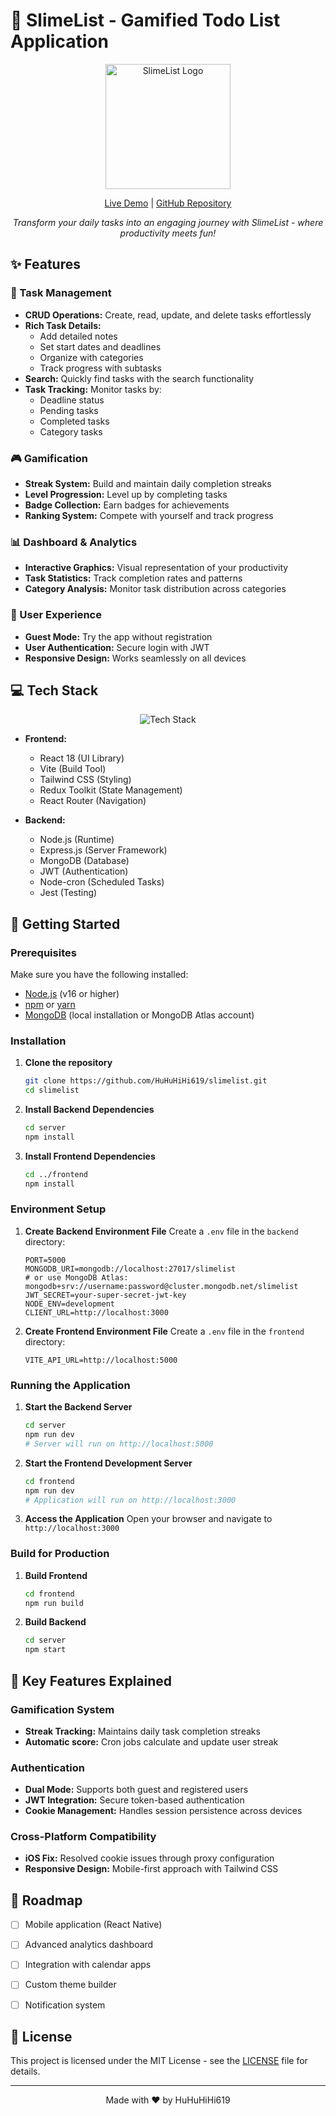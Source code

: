# 🧪 SlimeList - Gamified Todo List Application
<div align="center">
  <img src="https://slimelist.netlify.app/images/Logo-slime.png" width="200" alt="SlimeList Logo">
  
  [Live Demo](https://slimelist.netlify.app/) | [GitHub Repository](https://github.com/HuHuHiHi619/slimelist)

  *Transform your daily tasks into an engaging journey with SlimeList - where productivity meets fun!*
</div>

## ✨ Features

### 📝 Task Management
- **CRUD Operations:** Create, read, update, and delete tasks effortlessly
- **Rich Task Details:** 
  - Add detailed notes
  - Set start dates and deadlines
  - Organize with categories
  - Track progress with subtasks
- **Search:** Quickly find tasks with the search functionality
- **Task Tracking:** Monitor tasks by:
  - Deadline status
  - Pending tasks
  - Completed tasks
  - Category tasks

### 🎮 Gamification
- **Streak System:** Build and maintain daily completion streaks
- **Level Progression:** Level up by completing tasks
- **Badge Collection:** Earn badges for achievements
- **Ranking System:** Compete with yourself and track progress

### 📊 Dashboard & Analytics
- **Interactive Graphics:** Visual representation of your productivity
- **Task Statistics:** Track completion rates and patterns
- **Category Analysis:** Monitor task distribution across categories

### 👤 User Experience
- **Guest Mode:** Try the app without registration
- **User Authentication:** Secure login with JWT
- **Responsive Design:** Works seamlessly on all devices

## 💻 Tech Stack
<div align="center">
  <img src="https://go-skill-icons.vercel.app/api/icons?i=react,express,vite,mongodb,tailwind,nodejs" alt="Tech Stack">
</div>

- **Frontend:**
  - React 18 (UI Library)
  - Vite (Build Tool)
  - Tailwind CSS (Styling)
  - Redux Toolkit (State Management)
  - React Router (Navigation)

- **Backend:**
  - Node.js (Runtime)
  - Express.js (Server Framework)
  - MongoDB (Database)
  - JWT (Authentication)
  - Node-cron (Scheduled Tasks)
  - Jest (Testing)

## 🚀 Getting Started

### Prerequisites
Make sure you have the following installed:
- [Node.js](https://nodejs.org/) (v16 or higher)
- [npm](https://www.npmjs.com/) or [yarn](https://yarnpkg.com/)
- [MongoDB](https://www.mongodb.com/) (local installation or MongoDB Atlas account)

### Installation

1. **Clone the repository**
   ```bash
   git clone https://github.com/HuHuHiHi619/slimelist.git
   cd slimelist
   ```

2. **Install Backend Dependencies**
   ```bash
   cd server
   npm install
   ```

3. **Install Frontend Dependencies**
   ```bash
   cd ../frontend
   npm install
   ```

### Environment Setup

1. **Create Backend Environment File**
   Create a `.env` file in the `backend` directory:
   ```env
   PORT=5000
   MONGODB_URI=mongodb://localhost:27017/slimelist
   # or use MongoDB Atlas: mongodb+srv://username:password@cluster.mongodb.net/slimelist
   JWT_SECRET=your-super-secret-jwt-key
   NODE_ENV=development
   CLIENT_URL=http://localhost:3000
   ```

2. **Create Frontend Environment File**
   Create a `.env` file in the `frontend` directory:
   ```env
   VITE_API_URL=http://localhost:5000
   ```

### Running the Application

1. **Start the Backend Server**
   ```bash
   cd server
   npm run dev
   # Server will run on http://localhost:5000
   ```

2. **Start the Frontend Development Server**
   ```bash
   cd frontend
   npm run dev
   # Application will run on http://localhost:3000
   ```

3. **Access the Application**
   Open your browser and navigate to `http://localhost:3000`

### Build for Production

1. **Build Frontend**
   ```bash
   cd frontend
   npm run build
   ```

2. **Build Backend**
   ```bash
   cd server
   npm start
   ```
   
## 🌟 Key Features Explained

### Gamification System
- **Streak Tracking:** Maintains daily task completion streaks
- **Automatic score:** Cron jobs calculate and update user streak

### Authentication
- **Dual Mode:** Supports both guest and registered users
- **JWT Integration:** Secure token-based authentication
- **Cookie Management:** Handles session persistence across devices

### Cross-Platform Compatibility
- **iOS Fix:** Resolved cookie issues through proxy configuration
- **Responsive Design:** Mobile-first approach with Tailwind CSS


## 🌟 Roadmap
- [ ] Mobile application (React Native)
- [ ] Advanced analytics dashboard
- [ ] Integration with calendar apps
- [ ] Custom theme builder
- [ ] Notification system


## 📄 License
This project is licensed under the MIT License - see the [LICENSE](LICENSE) file for details.

---
<div align="center">
  Made with ❤️ by HuHuHiHi619
</div>
